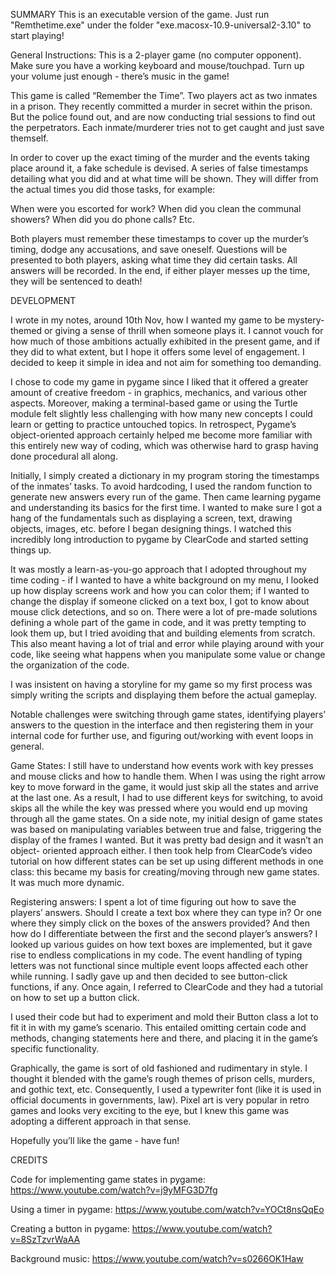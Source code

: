SUMMARY
This is an executable version of the game. Just run "Remthetime.exe" under the folder "exe.macosx-10.9-universal2-3.10" to start playing!
 
General Instructions: This is a 2-player game (no computer opponent). Make sure you have a working keyboard and mouse/touchpad. Turn up your volume just enough - there’s music in the game!

This game is called “Remember the Time”. Two players act as two inmates in a prison. They recently committed a murder in secret within the prison. But the police found out, and are now conducting trial sessions to find out the perpetrators. Each inmate/murderer tries not to get caught and just save themself.

In order to cover up the exact timing of the murder and the events taking place around it, a fake schedule is devised. A series of false timestamps detailing what you did and at what time will be shown. They will differ from the actual times you did those tasks, for example:

When were you escorted for work?
When did you clean the communal showers?
When did you do phone calls?
Etc.

Both players must remember these timestamps to cover up the murder’s timing, dodge any accusations, and save oneself. Questions will be presented to both players, asking what time they did certain tasks. All answers will be recorded. In the end, if either player messes up the time, they will be sentenced to death!


DEVELOPMENT

I wrote in my notes, around 10th Nov, how I wanted my game to be mystery-themed or giving a sense of thrill when someone plays it. I cannot vouch for how much of those ambitions actually exhibited in the present game, and if they did to what extent, but I hope it offers some level of engagement. I decided to keep it simple in idea and not aim for something too demanding.

I chose to code my game in pygame since I liked that it offered a greater amount of creative freedom - in graphics, mechanics, and various other aspects. Moreover, making a terminal-based game or using the Turtle module felt slightly less challenging with how many new concepts I could learn or getting to practice untouched topics. In retrospect, Pygame’s object-oriented approach certainly helped me become more familiar with this entirely new way of coding, which was otherwise hard to grasp having done procedural all along.

Initially, I simply created a dictionary in my program storing the timestamps of the inmates’ tasks. To avoid hardcoding, I used the random function to generate new answers every run of the game. Then came learning pygame and understanding its basics for the first time. I wanted to make sure I got a hang of the fundamentals such as displaying a screen, text, drawing objects, images, etc. before I began designing things. I watched this incredibly long introduction to pygame by ClearCode and started setting things up.

It was mostly a learn-as-you-go approach that I adopted throughout my time coding - if I wanted to have a white background on my menu, I looked up how display screens work and how you can color them; if I wanted to change the display if someone clicked on a text box, I got to know about mouse click detections, and so on. There were a lot of pre-made solutions defining a whole part of the game in code, and it was pretty tempting to look them up, but I tried avoiding that and building elements from scratch. This also meant having a lot of trial and error while playing around with your code, like seeing what happens when you manipulate some value or change the organization of the code.

I was insistent on having a storyline for my game so my first process was simply writing the scripts and displaying them before the actual gameplay.

Notable challenges were switching through game states, identifying players’ answers to the question in the interface and then registering them in your internal code for further use, and figuring out/working with event loops in general.

Game States: I still have to understand how events work with key presses and mouse clicks and how to handle them. When I was using the right arrow key to move forward in the game, it would just skip all the states and arrive at the last one. As a result, I had to use different keys for switching, to avoid skips all the while the key was pressed where you would end up moving through all the game states. On a side note, my initial design of game states was based on manipulating variables between true and false, triggering the display of the frames I wanted. But it was pretty bad design and it wasn’t an object- oriented approach either. I then took help from ClearCode’s video tutorial on how different states can be set up using different methods in one class: this became my basis for creating/moving through new game states. It was much more dynamic.

Registering answers: I spent a lot of time figuring out how to save the players’ answers. Should I create a text box where they can type in? Or one where they simply click on the boxes of the answers provided? And then how do I differentiate between the first and the second player’s answers? I looked up various guides on how text boxes are implemented, but it gave rise to endless complications in my code. The event handling of typing letters was not functional since multiple event loops affected each other while running. I sadly gave up and then decided to see button-click functions, if any. Once again, I referred to ClearCode and they had a tutorial on how to set up a button click.

I used their code but had to experiment and mold their Button class a lot to fit it in with my game’s scenario. This entailed omitting certain code and methods, changing statements here and there, and placing it in the game’s specific functionality.

Graphically, the game is sort of old fashioned and rudimentary in style. I thought it blended with the game’s rough themes of prison cells, murders, and gothic text, etc. Consequently, I used a typewriter font (like it is used in official documents in governments, law). Pixel art is very popular in retro games and looks very exciting to the eye, but I knew this game was adopting a different approach in that sense.

Hopefully you’ll like the game - have fun!


CREDITS

Code for implementing game states in pygame: https://www.youtube.com/watch?v=j9yMFG3D7fg

Using a timer in pygame: https://www.youtube.com/watch?v=YOCt8nsQqEo

Creating a button in pygame: https://www.youtube.com/watch?v=8SzTzvrWaAA

Background music: https://www.youtube.com/watch?v=s0266OK1Haw
